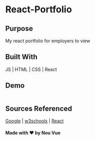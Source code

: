 # React-Portfolio
## Purpose
My react portfolio for employers to view

## Built With
JS | HTML | CSS | React

## Demo
![]()

## Sources Referenced
[Google](https://www.google.com) |
[w3schools](https://www.w3schools.com/) |
[React](https://reactjs.org/)

#### Made with ❤️ by Nou Vue